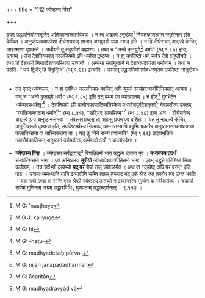 +++
title = "112 ज्येष्ठस्य विंश"

+++


इयम् उद्धारनियोगस्मृतिर् अतिक्रान्तकालविषया । न त्व् अद्यत्वे ऽनुष्ठेया[^२७७] नियतकालत्वात् स्मृतीनाम् इति केचित् । अनुष्ठेयत्वव्यपदेशो दीर्घसत्रवज् ज्ञानाद् अभ्युदयो यथा स्याद् इति । न हि दीर्घसत्रम् अद्यत्वे केचिद् आहरमाणा दृश्यन्ते । अधीयते तु तदुपदेशं ब्राह्मणाः । तथा च "अन्ये कृतयुगे[^२७८] धर्माः" (म्ध् १.८५) इत्य् उक्तम् । तेन देशनियमवत् कालनियमो ऽपि धर्माणां द्रष्टव्यः । न ह्य् उपदिष्टो धर्मः सर्वत्र देशे ऽनुष्ठीयते । तथा हि देशधर्मा नियतदेशव्यवस्थिता उच्यन्ते । अन्यथा सर्वानुष्ठाने न देशव्यपदेश्यता धर्माणाम् । तथा च पठति- "अयं द्विजैर् हि विद्वद्भिः" (म्ध् ९.६६) इत्यादि । तस्माद् उद्धारनियोगगोवधस्मृतय उपदिष्टा नानुष्ठेयाः । 


[^२७८]:
     M G J: kaliyuge


[^२७७]:
     M G: 'nuṣṭheye

- तद् एतद् अपेशलम् । न ह्य् एवंविधः कालनियमः क्वचिद् अपि श्रूयते सायंप्रातःपर्वादिनियमाद् अन्यत्र । यच् च "अन्ये कृतयुगे धर्माः" (म्ध् १.८५) इति तत् प्रथम एव व्याख्यातम् । न हीदं[^२७९] युगभेदेन धर्मव्यवस्थाहेतुः[^२८०] । देशनियमो ऽपि प्राचीनप्रवणादिव्यतिरेकेण मध्यदेशपूर्वदेशकृतो[^२८१] नैवास्तीत्य् उक्तम्, "जातिजानपदान् धर्मान्[^२८२]" (म्ध् ८.४१), "सद्भिर् आचरितम्"[^२८३] (म्ध् ८.४६) इत्य् अत्र । दीर्घसत्रेष्व् अद्यत्वे ऽप्य् अनुष्ठानसंभवः । संवत्सरशब्दस् त्व् अहःसु प्रथम एव दर्शितः । यत् तु नाद्यत्वे केचिद् अनुतिष्ठन्तो दृश्यन्त इति, उपदिष्टार्थस्य नित्यवद् आम्नातस्यापि बहुभिः प्रकारैर् अनुष्ठानसाधनाशक्त्या फलानिच्छया वा नास्तिकतया वा । यत् तु "वेने राज्यं प्रशासति" (म्ध् ९.६६) तदाप्रभृतिकं महापौर्वकालिकम् अनुष्ठानं दर्शयतीत्य् अर्थवादो ऽसौ न कालोपदेशः । 


[^२८३]:
     M G: ācaritān


[^२८२]:
     M G: nijān janapadadharmān


[^२८१]:
     M G: madhyadeśaḥ pūrva-


[^२८०]:
     M G: -hetu-


[^२७९]:
     M G: hi

- **ज्येष्ठस्य विंशः** । ज्येष्ठस्य सर्वद्रव्याद्[^२८४] विंशतितमो भाग उद्धृत्य दातव्य एव । **मध्यमस्य तदर्धं** चत्वारिंशत्तमो भागः । एवं कनिष्ठस्य **तुरीयो** ज्येष्ठापेक्षयाशीतितमो भागः । एवम् उद्धृते परिशिष्टं त्रिधा कर्तव्यम् । तत्र सर्वेभ्यो द्रव्येभ्यो **यद् वरं** श्रेष्ठं तज् ज्येष्ठस्यैव । अथ वा "द्रव्येष्व् अपि परं वरम्" इति पाठः । उत्तमाधममध्यानि यानि द्रव्यादीनि सन्ति ततस् तस्माद् यद् एकं श्रेष्ठं तत् तस्यैव तद् उक्तं भवति । यत्र गावो ऽश्वा वा सन्ति एकः श्रेष्ठो ज्येष्ठस्य दातव्यो न द्रव्यान्तरेण मूल्येन वा स्वीकर्तव्यः । त्रयाणां सर्वेषां गुणिनाम् अयम् उद्धारविधिः, गुणवताम् उद्धारदर्शनात् ॥ ९.११२ ॥


[^२८४]:
     M G: madhyadravyād vā